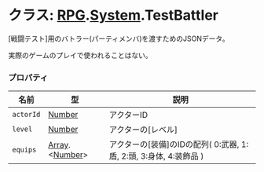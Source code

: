 # クラス: [RPG](RPG.md).[System](RPG.System.md).TestBattler
[戦闘テスト]用のバトラー(パーティメンバ)を渡すためのJSONデータ。

実際のゲームのプレイで使われることはない。


### プロパティ

| 名前 | 型 | 説明 |
| --- | --- | --- |
| `actorId` | [Number](Number.md) | アクターID |
| `level` | [Number](Number.md) | アクターの[レベル] |
| `equips` | [Array](Array.md).&lt;[Number](Number.md)&gt; | アクターの[装備]のIDの配列( 0:武器, 1:盾, 2:頭, 3:身体, 4:装飾品 ) |
